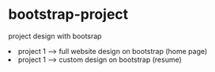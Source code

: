 # bootstrap-project
project design with bootsrap
<li> project 1 --> full website design on bootstrap (home page)</li>
<li> project 1 --> custom design on bootstrap (resume)</li>
